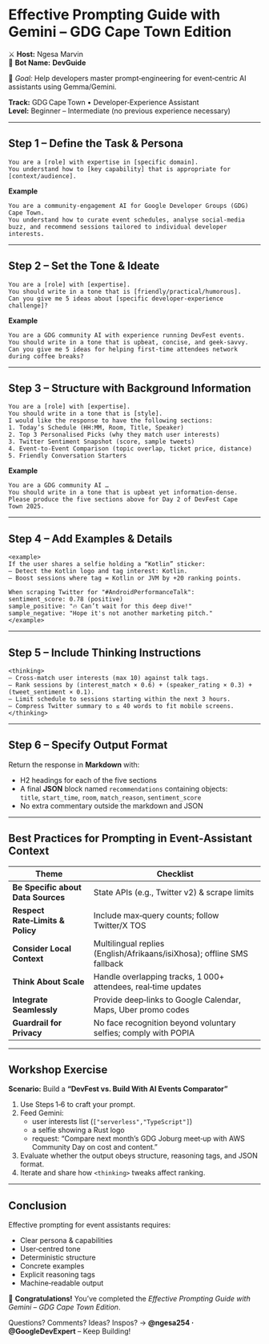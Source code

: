 # Effective Prompting Guide with Gemini – GDG Cape Town Edition
⚔️ **Host:** Ngesa Marvin  
🐍 **Bot Name:** **DevGuide**

🏹 *Goal:* Help developers master prompt‑engineering for event‑centric AI assistants using Gemma/Gemini.

**Track:** GDG Cape Town • Developer‑Experience Assistant  
**Level:** Beginner – Intermediate (no previous experience necessary)

---

## Step 1 – Define the Task & Persona
```text
You are a [role] with expertise in [specific domain]. 
You understand how to [key capability] that is appropriate for [context/audience].
```
**Example**
```text
You are a community‑engagement AI for Google Developer Groups (GDG) Cape Town. 
You understand how to curate event schedules, analyse social‑media buzz, and recommend sessions tailored to individual developer interests.
```

---

## Step 2 – Set the Tone & Ideate
```text
You are a [role] with [expertise]. 
You should write in a tone that is [friendly/practical/humorous]. 
Can you give me 5 ideas about [specific developer‑experience challenge]?
```
**Example**
```text
You are a GDG community AI with experience running DevFest events. 
You should write in a tone that is upbeat, concise, and geek‑savvy. 
Can you give me 5 ideas for helping first‑time attendees network during coffee breaks?
```

---

## Step 3 – Structure with Background Information
```text
You are a [role] with [expertise]. 
You should write in a tone that is [style]. 
I would like the response to have the following sections:
1. Today’s Schedule (HH:MM, Room, Title, Speaker)
2. Top 3 Personalised Picks (why they match user interests)
3. Twitter Sentiment Snapshot (score, sample tweets)
4. Event‑to‑Event Comparison (topic overlap, ticket price, distance)
5. Friendly Conversation Starters
```
**Example**
```text
You are a GDG community AI … 
You should write in a tone that is upbeat yet information‑dense. 
Please produce the five sections above for Day 2 of DevFest Cape Town 2025.
```

---

## Step 4 – Add Examples & Details
```text
<example>
If the user shares a selfie holding a “Kotlin” sticker:
– Detect the Kotlin logo and tag interest: Kotlin.
– Boost sessions where tag = Kotlin or JVM by +20 ranking points.

When scraping Twitter for "#AndroidPerformanceTalk":
sentiment_score: 0.78 (positive)
sample_positive: "🔥 Can’t wait for this deep dive!"
sample_negative: "Hope it's not another marketing pitch."
</example>
```

---

## Step 5 – Include Thinking Instructions
```text
<thinking>
– Cross‑match user interests (max 10) against talk tags. 
– Rank sessions by (interest_match × 0.6) + (speaker_rating × 0.3) + (tweet_sentiment × 0.1). 
– Limit schedule to sessions starting within the next 3 hours. 
– Compress Twitter summary to ≤ 40 words to fit mobile screens.
</thinking>
```

---

## Step 6 – Specify Output Format
Return the response in **Markdown** with:

* H2 headings for each of the five sections  
* A final **JSON** block named `recommendations` containing objects:  
  `title`, `start_time`, `room`, `match_reason`, `sentiment_score`  
* No extra commentary outside the markdown and JSON

---

## Best Practices for Prompting in Event‑Assistant Context

| Theme | Checklist |
|-------|-----------|
| **Be Specific about Data Sources** | State APIs (e.g., Twitter v2) & scrape limits |
| **Respect Rate‑Limits & Policy** | Include max‑query counts; follow Twitter/X TOS |
| **Consider Local Context** | Multilingual replies (English/Afrikaans/isiXhosa); offline SMS fallback |
| **Think About Scale** | Handle overlapping tracks, 1 000+ attendees, real‑time updates |
| **Integrate Seamlessly** | Provide deep‑links to Google Calendar, Maps, Uber promo codes |
| **Guardrail for Privacy** | No face recognition beyond voluntary selfies; comply with POPIA |

---

## Workshop Exercise

**Scenario:** Build a **“DevFest vs. Build With AI Events Comparator”**

1. Use Steps 1‑6 to craft your prompt.  
2. Feed Gemini:  
   * user interests list (`["serverless","TypeScript"]`)  
   * a selfie showing a Rust logo  
   * request: “Compare next month’s GDG Joburg meet‑up with AWS Community Day on cost and content.”  
3. Evaluate whether the output obeys structure, reasoning tags, and JSON format.  
4. Iterate and share how `<thinking>` tweaks affect ranking.

---

## Conclusion
Effective prompting for event assistants requires:

* Clear persona & capabilities  
* User‑centred tone  
* Deterministic structure  
* Concrete examples  
* Explicit reasoning tags  
* Machine‑readable output  

🎉 **Congratulations!** You’ve completed the *Effective Prompting Guide with Gemini – GDG Cape Town Edition*.  

Questions? Comments? Ideas? Inspos? → **@ngesa254 · @GoogleDevExpert** – Keep Building!
